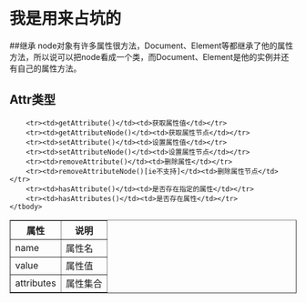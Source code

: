 # 我是用来占坑的<br />

##继承
node对象有许多属性很方法，Document、Element等都继承了他的属性方法，所以说可以把node看成一个类，而Document、Element是他的实例并还有自己的属性方法。

## Attr类型
<table border="1" width= 90%>
	<thead><tr><th>属性</th><th>说明</th></tr></thead>
	<tbody>
		<tr><td>name</td><td>属性名</td></tr>
		<tr><td>value</td><td>属性值</td></tr>
		<tr><td>attributes</td><td>属性集合</td></tr>

		<tr><td>getAttribute()</td><td>获取属性值</td></tr>
		<tr><td>getAttributeNode()</td><td>获取属性节点</td></tr>
		<tr><td>setAttribute()</td><td>设置属性值</td></tr>
		<tr><td>setAttributeNode()</td><td>设置属性节点</td></tr>
		<tr><td>removeAttribute()</td><td>删除属性</td></tr>
		<tr><td>removeAttributeNode()[ie不支持]</td><td>删除属性节点</td></tr>
		<tr><td>hasAttribute()</td><td>是否存在指定的属性</td></tr>
		<tr><td>hasAttributes()</td><td>是否存在属性</td></tr>
	</tbody>
</table>
